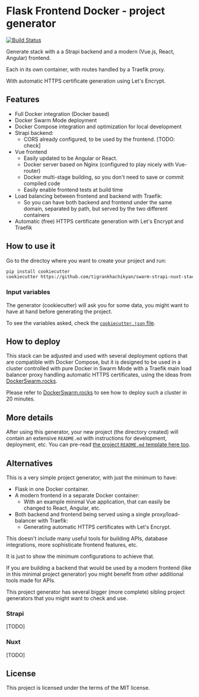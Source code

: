 # Flask Frontend Docker - project generator

[![Build Status](https://travis-ci.org/tigrankhachikyan/swarm-strapi-nuxt-stack.svg?branch=master)](https://travis-ci.org/tigrankhachikyan/swarm-strapi-nuxt-stack)

Generate stack with a a Strapi backend and a modern (Vue.js, React, Angular) frontend.

Each in its own container, with routes handled by a Traefik proxy.

With automatic HTTPS certificate generation using Let's Encrypt.


## Features

* Full Docker integration (Docker based)
* Docker Swarm Mode deployment
* Docker Compose integration and optimization for local development
* Strapi backend:
    * CORS already configured, to be used by the frontend. [TODO: check]
* Vue frontend
    * Easily updated to be Angular or React.
    * Docker server based on Nginx (configured to play nicely with Vue-router)
    * Docker multi-stage building, so you don't need to save or commit compiled code
    * Easily enable frontend tests at build time
* Load balancing between frontend and backend with Traefik:
    * So you can have both backend and frontend under the same domain, separated by path, but served by the two different containers
* Automatic (free) HTTPS certificate generation with Let's Encrypt and Traefik


## How to use it

Go to the directoy where you want to create your project and run:

```bash
pip install cookiecutter
cookiecutter https://github.com/tigrankhachikyan/swarm-strapi-nuxt-stack
```

### Input variables

The generator (cookiecutter) will ask you for some data, you might want to have at hand before generating the project.

To see the variables asked, check the [`cookiecutter.json` file](./cookiecutter.json).

## How to deploy

This stack can be adjusted and used with several deployment options that are compatible with Docker Compose, but it is designed to be used in a cluster controlled with pure Docker in Swarm Mode with a Traefik main load balancer proxy handling automatic HTTPS certificates, using the ideas from <a href="https://dockerswarm.rocks" target="_blank">DockerSwarm.rocks</a>.

Please refer to <a href="https://dockerswarm.rocks" target="_blank">DockerSwarm.rocks</a> to see how to deploy such a cluster in 20 minutes.

## More details

After using this generator, your new project (the directory created) will contain an extensive `README.md` with instructions for development, deployment, etc. You can pre-read [the project `README.md` template here too](./{{cookiecutter.project_slug}}/README.md).

## Alternatives

This is a very simple project generator, with just the minimum to have:

* Flask in one Docker container.
* A modern frontend in a separate Docker container:
    * With an example minimal Vue application, that can easily be changed to React, Angular, etc.
* Both backend and frontend being served using a single proxy/load-balancer with Traefik:
    * Generating automatic HTTPS certificates with Let's Encrypt.

This doesn't include many useful tools for building APIs, database integrations, more sophisticate frontend features, etc.

It is just to show the minimum configurations to achieve that.

If you are building a backend that would be used by a modern frontend (like in this minimal project generator) you might benefit from other additional tools made for APIs.

This project generator has several bigger (more complete) sibling project generators that you might want to check and use.

### Strapi
[TODO]
### Nuxt

[TODO]

## License

This project is licensed under the terms of the MIT license.
